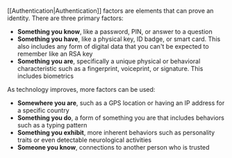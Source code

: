 [[Authentication|Authentication]] factors are elements that can prove an identity. There are three primary factors:
- **Something you know**, like a password, PIN, or answer to a question
- **Something you have**, like a physical key, ID badge, or smart card. This also includes any form of digital data that you can't be expected to remember like an RSA key
- **Something you are**, specifically a unique physical or behavioral characteristic such as a fingerprint, voiceprint, or signature. This includes biometrics

As technology improves, more factors can be used:
- **Somewhere you are**, such as a GPS location or having an IP address for a specific country
- **Something you do**, a form of something you are that includes behaviors such as a typing pattern
- **Something you exhibit**, more inherent behaviors such as personality traits or even detectable neurological activities
- **Someone you know**, connections to another person who is trusted